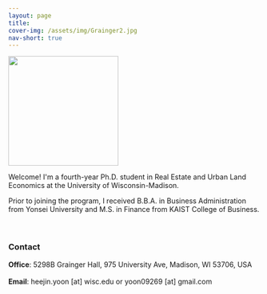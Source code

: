 ```yaml
---
layout: page
title: 
cover-img: /assets/img/Grainger2.jpg
nav-short: true
---
```


<img src= "https://heejin-yoon.github.io/assets/img/profile_heejin.jpg" width="220">
<br/>

Welcome! I'm a fourth-year Ph.D. student in Real Estate and Urban Land Economics at the University of Wisconsin-Madison. 

Prior to joining the program, I received B.B.A. in Business Administration from Yonsei University and M.S. in Finance from KAIST College of Business.
<br/><br/><br/>

### Contact

**Office**: 5298B Grainger Hall, 975 University Ave, Madison, WI 53706, USA 
<br/><br/>
**Email**: heejin.yoon [at] wisc.edu or yoon09269 [at] gmail.com

